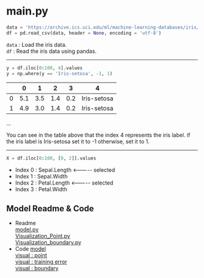 #  main.py
```python
data = 'https://archive.ics.uci.edu/ml/machine-learning-databases/iris/iris.data'
df = pd.read_csv(data, header = None, encoding = 'utf-8')
```
`data` : Load the iris data.  
`df` : Read the iris data using pandas.

---

```python
y = df.iloc[0:100, 4].values
y = np.where(y == 'Iris-setosa', -1, 1)
```
|   | 0   | 1   | 2   | 3   | 4           |
|---|-----|-----|-----|-----|-------------|
| 0 | 5.1 | 3.5 | 1.4 | 0.2 | Iris-setosa |
| 1 | 4.9 | 3.0 | 1.4 | 0.2 | Iris-setosa |
...
   
You can see in the table above that the index 4 represents the iris label.
if the iris label is Iris-setosa set it to -1 otherwise, set it to 1.

---

```python
X = df.iloc[0:100, [0, 2]].values
```
+ Index 0 : Sepal.Length <----- selected
+ Index 1 : Sepal.Width 
+ Index 2 : Petal.Length <----- selected
+ Index 3 : Petal.Width

## Model Readme & Code
* Readme   
[model.py](https://github.com/TCK2001/Machine_Learning/blob/main/Perceptron/model_readme.md)   
[Visualization_Point.py](https://github.com/TCK2001/Machine_Learning/blob/main/Perceptron/visualization_point_readme.md)   
[Visualization_boundary.py](https://github.com/TCK2001/Machine_Learning/blob/main/Perceptron/visualization_boundary_readme.md)
* Code
[model](https://github.com/TCK2001/Machine_Learning/blob/main/Perceptron/model.py)   
[visual : point](https://github.com/TCK2001/Machine_Learning/blob/main/Perceptron/visualization_point_readme.md)   
[visual : training error](https://github.com/TCK2001/Machine_Learning/blob/main/Perceptron/Visualization_training_error.py)   
[visual : boundary](https://github.com/TCK2001/Machine_Learning/blob/main/Perceptron/Visualization_boundary.py)   

